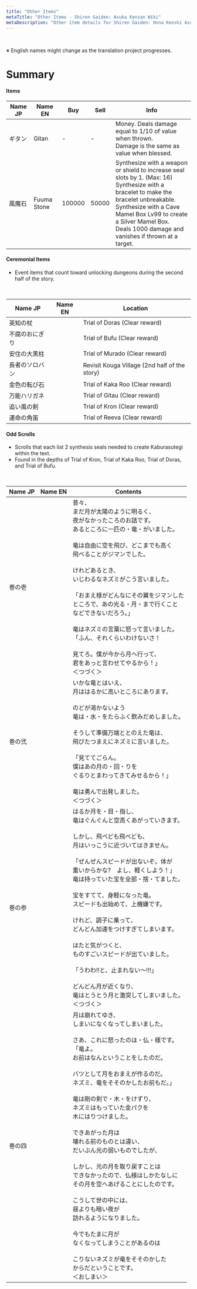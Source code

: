 ```yaml
---
title: "Other Items"
metaTitle: "Other Items - Shiren Gaiden: Asuka Kenzan Wiki"
metaDescription: "Other item details for Shiren Gaiden: Onna Kenshi Asuka Kenzan!"
---
```


<br/>

<span class="redText">※ English names might change as the translation project progresses.</span>

# Summary

#### Items

<table class="itemListCentered">
  <thead>
    <tr>
      <th>Name JP</th>
      <th>Name EN</th>
      <th>Buy</th>
      <th>Sell</th>
      <th>Info</th>
    </tr>
  </thead>
  <tbody>
    <tr>
      <td class="highlightYellow">ギタン</td>
      <td class="highlightYellow">Gitan</td>
      <td>-</td>
      <td>-</td>
      <td class="leftText">Money. Deals damage equal to 1/10 of value when thrown.<br/>Damage is the same as value when blessed.</td>
    </tr>
    <tr>
      <td class="highlightYellow">風魔石</td>
      <td class="highlightYellow">Fuuma Stone</td>
      <td>100000</td>
      <td>50000</td>
      <td class="leftText">Synthesize with a weapon or shield to increase seal slots by 1. (Max: 16)<br/>Synthesize with a bracelet to make the bracelet unbreakable.<br/>Synthesize with a Cave Mamel Box Lv99 to create a Silver Mamel Box.<br/>Deals 1000 damage and vanishes if thrown at a target.</td>
    </tr>
  </tbody>
</table>

#### Ceremonial Items

- Event items that count toward unlocking dungeons during the second half of the story.

<br/>

<table class="itemListCentered">
  <thead>
    <tr>
      <th>Name JP</th>
      <th>Name EN</th>
      <th>Location</th>
    </tr>
  </thead>
  <tbody>
    <tr>
      <td class="highlightYellow">英知の杖</td>
      <td class="highlightYellow"></td>
      <td class="leftText">Trial of Doras (Clear reward)</td>
    </tr>
    <tr>
      <td class="highlightYellow">不腐のおにぎり</td>
      <td class="highlightYellow"></td>
      <td class="leftText">Trial of Bufu (Clear reward)</td>
    </tr>
    <tr>
      <td class="highlightYellow">安住の大黒柱</td>
      <td class="highlightYellow"></td>
      <td class="leftText">Trial of Murado (Clear reward)</td>
    </tr>
    <tr>
      <td class="highlightYellow">長者のソロバン</td>
      <td class="highlightYellow"></td>
      <td class="leftText">Revisit Kouga Village (2nd half of the story)</td>
    </tr>
    <tr>
      <td class="highlightYellow">金色の転び石</td>
      <td class="highlightYellow"></td>
      <td class="leftText">Trial of Kaka Roo (Clear reward)</td>
    </tr>
    <tr>
      <td class="highlightYellow">万能ハリガネ</td>
      <td class="highlightYellow"></td>
      <td class="leftText">Trial of Gitau (Clear reward)</td>
    </tr>
    <tr>
      <td class="highlightYellow">追い風の剣</td>
      <td class="highlightYellow"></td>
      <td class="leftText">Trial of Kron (Clear reward)</td>
    </tr>
    <tr>
      <td class="highlightYellow">運命の角笛</td>
      <td class="highlightYellow"></td>
      <td class="leftText">Trial of Reeva (Clear reward)</td>
    </tr>
  </tbody>
</table>

#### Odd Scrolls

- Scrolls that each list 2 synthesis seals needed to create Kaburasutegi within the text.
- Found in the depths of Trial of Kron, Trial of Kaka Roo, Trial of Doras, and Trial of Bufu.

<br/>

<table class="itemListCentered">
  <thead>
    <tr>
      <th>Name JP</th>
      <th>Name EN</th>
      <th>Contents</th>
    </tr>
  </thead>
  <tbody>
    <tr>
      <td class="highlightYellow">巻の壱</td>
      <td class="highlightYellow"></td>
      <td class="leftText">昔々、<br/>まだ月が太陽のように明るく、<br/>夜がなかったころのお話です。<br/>あるところに一匹の・竜・がいました。<br/><br/>竜は自由に空を飛び、どこまでも高く<br/>飛べることがジマンでした。<br/><br/>けれどあるとき、<br/>いじわるなネズミがこう言いました。<br/><br/>「おまえ様がどんなにその翼をジマンした<br/>ところで、あの光る・月・まで行くこと<br/>などできないだろう。」<br/><br/>竜はネズミの言葉に怒って言いました。<br/>「ふん、それくらいわけないさ！<br/><br/>見てろ。僕が今から月へ行って、<br/>君をあっと言わせてやるから！」<br/>＜つづく＞</td>
    </tr>
    <tr>
      <td class="highlightYellow">巻の弐</td>
      <td class="highlightYellow"></td>
      <td class="leftText">いかな竜とはいえ、<br/>月ははるかに高いところにあります。<br/><br/>のどが渇かないよう<br/>竜は・水・をたらふく飲みだめしました。<br/><br/>そうして準備万端ととのえた竜は、<br/>飛びたつまえにネズミに言いました。<br/><br/>「見ててごらん。<br/>僕はあの月の・回・りを<br/>ぐるりとまわってきてみせるから！」<br/><br/>竜は勇んで出発しました。<br/>＜つづく＞</td>
    </tr>
    <tr>
      <td class="highlightYellow">巻の参</td>
      <td class="highlightYellow"></td>
      <td class="leftText">はるか月を・目・指し、<br/>竜はぐんぐんと空高くあがっていきます。<br/><br/>しかし、飛べども飛べども、<br/>月はいっこうに近づいてはきません。<br/><br/>「ぜんぜんスピードが出ないぞ。体が<br/>重いからかな?　よし、軽くしよう！」<br/>竜は持っていた宝を全部・捨・てました。<br/><br/>宝をすてて、身軽になった竜。<br/>スピードも出始めて、上機嫌です。<br/><br/>けれど、調子に乗って、<br/>どんどん加速をつけすぎてしまいます。<br/><br/>はたと気がつくと、<br/>ものすごいスピードが出ていました。<br/><br/>「うわわ!!と、止まれない～!!!」<br/><br/>どんどん月が近くなり、<br/>竜はとうとう月と激突してしまいました。<br/>＜つづく＞</td>
    </tr>
    <tr>
      <td class="highlightYellow">巻の四</td>
      <td class="highlightYellow"></td>
      <td class="leftText">月は崩れてゆき、<br/>しまいになくなってしまいました。<br/><br/>さあ、これに怒ったのは・仏・様です。<br/>「竜よ。<br/>お前はなんということをしたのだ。<br/><br/>バツとして月をおまえが作るのだ。<br/>ネズミ、竜をそそのかしたお前もだ。」<br/><br/>竜は剛の剣で・木・をけずり、<br/>ネズミはもっていた金パクを<br/>木にはりつけました。<br/><br/>できあがった月は<br/>壊れる前のものとは違い、<br/>だいぶん光の弱いものでしたが、<br/><br/>しかし、元の月を取り戻すことは<br/>できなかったので、仏様はしかたなしに<br/>その月を空へあげることにしたのです。<br/><br/>こうして世の中には、<br/>昼よりも暗い夜が<br/>訪れるようになりました。<br/><br/>今でもたまに月が<br/>なくなってしまうことがあるのは<br/><br/>こりないネズミが竜をそそのかした<br/>からだということです。<br/>＜おしまい＞</td>
    </tr>
  </tbody>
</table>
